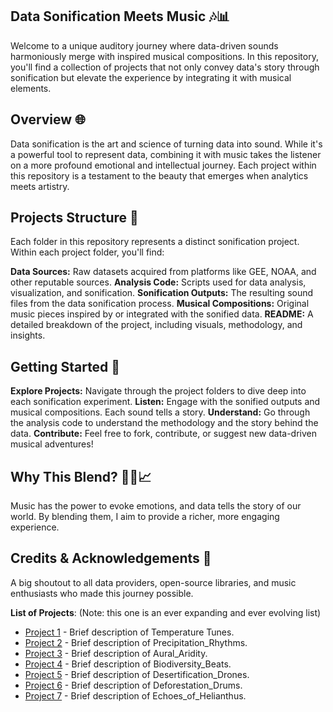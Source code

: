 ## Data Sonification Meets Music 🎶📊
Welcome to a unique auditory journey where data-driven sounds harmoniously merge with inspired musical compositions. In this repository, you'll find a collection of projects that not only convey data's story through sonification but elevate the experience by integrating it with musical elements.

## Overview 🌐
Data sonification is the art and science of turning data into sound. While it's a powerful tool to represent data, combining it with music takes the listener on a more profound emotional and intellectual journey. Each project within this repository is a testament to the beauty that emerges when analytics meets artistry.

## Projects Structure 📁
Each folder in this repository represents a distinct sonification project. Within each project folder, you'll find:

**Data Sources:** Raw datasets acquired from platforms like GEE, NOAA, and other reputable sources.
**Analysis Code:** Scripts used for data analysis, visualization, and sonification.
**Sonification Outputs:** The resulting sound files from the data sonification process.
**Musical Compositions:** Original music pieces inspired by or integrated with the sonified data.
**README:** A detailed breakdown of the project, including visuals, methodology, and insights.

## Getting Started 🚀
**Explore Projects:** Navigate through the project folders to dive deep into each sonification experiment.
**Listen:** Engage with the sonified outputs and musical compositions. Each sound tells a story.
**Understand:** Go through the analysis code to understand the methodology and the story behind the data.
**Contribute:** Feel free to fork, contribute, or suggest new data-driven musical adventures!

## Why This Blend? 🎵➕📈
Music has the power to evoke emotions, and data tells the story of our world. By blending them, I aim to provide a richer, more engaging experience. 

## Credits & Acknowledgements 🙏
A big shoutout to all data providers, open-source libraries, and music enthusiasts who made this journey possible.

**List of Projects**:
(Note: this one is an ever expanding and ever evolving list)
- [Project 1](./Temperature_Tunes) - Brief description of Temperature Tunes.
- [Project 2](./Precipitation_Rhythms) - Brief description of Precipitation_Rhythms.
- [Project 3](./Aural_Aridity) - Brief description of Aural_Aridity.
- [Project 4](./Biodiversity_Beats) - Brief description of Biodiversity_Beats.
- [Project 5](./Desertification_Drones) - Brief description of Desertification_Drones.
- [Project 6](./Deforestation_Drums) - Brief description of Deforestation_Drums.
- [Project 7](./Echoes_of_Helianthus) - Brief description of Echoes_of_Helianthus.




